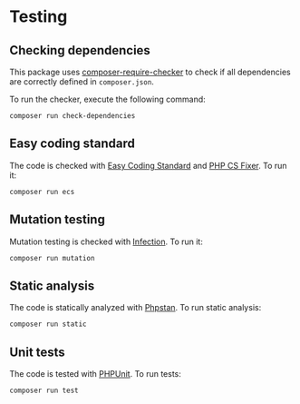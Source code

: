 # Testing

## Checking dependencies

This package uses [composer-require-checker](https://github.com/maglnet/ComposerRequireChecker) to check if all dependencies are correctly defined in `composer.json`.

To run the checker, execute the following command:

```shell
composer run check-dependencies
```

## Easy coding standard

The code is checked with [Easy Coding Standard](https://github.com/easy-coding-standard/easy-coding-standard) and
[PHP CS Fixer](https://github.com/PHP-CS-Fixer/PHP-CS-Fixer). To run it:

```shell
composer run ecs
```

## Mutation testing

Mutation testing is checked with [Infection](https://infection.github.io/). To run it:

```shell
composer run mutation
```

## Static analysis

The code is statically analyzed with [Phpstan](https://phpstan.org/). To run static analysis:

```shell
composer run static
```

## Unit tests

The code is tested with [PHPUnit](https://phpunit.de/). To run tests:

```
composer run test
```
